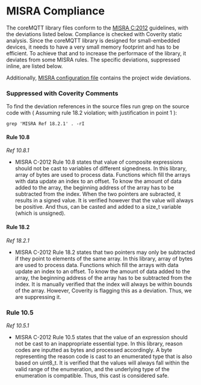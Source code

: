 # MISRA Compliance

The coreMQTT library files conform to the [MISRA C:2012](https://www.misra.org.uk/misra-c)
guidelines, with the deviations listed below. Compliance is checked with Coverity static analysis.
Since the coreMQTT library is designed for small-embedded devices, it needs to have a very small memory footprint and has to
be efficient. To achieve that and to increase the performace of the library, it deviates from some MISRA rules.
The specific deviations, suppressed inline, are listed below.

Additionally, [MISRA configuration file](https://github.com/FreeRTOS/FreeRTOS-Plus-TCP/blob/main/test/Coverity/coverity_misra.config) contains the project wide deviations.

### Suppressed with Coverity Comments
To find the deviation references in the source files run grep on the source code
with ( Assuming rule 18.2 violation; with justification in point 1 ):
```
grep 'MISRA Ref 18.2.1' . -rI
```
#### Rule 10.8

_Ref 10.8.1_

- MISRA C-2012 Rule 10.8 states that value of composite expressions should not be cast
  to variables of different signedness. In this library, array of bytes are used to
  process data. Functions which fill the arrays with data update an index to an
  offset. To know the amount of data added to the array, the beginning address of the
  array has to be subtracted from the index. When the two pointers are subracted, it
  results in a signed value. It is verified however that the value will always be positive.
  And thus, can be casted and added to a size_t variable (which is unsigned).

#### Rule 18.2

_Ref 18.2.1_

- MISRA C-2012 Rule 18.2 states that two pointers may only be subtracted if they point
  to elements of the same array. In this library, array of bytes are used to process
  data. Functions which fill the arrays with data update an index to an offset.
  To know the amount of data added to the array, the beginning address of the array has
  to be subtracted from the index. It is manually verified that the index will always be
  within bounds of the array. However, Coverity is flagging this as a deviation. Thus, we
  are suppressing it.

### Rule 10.5

_Ref 10.5.1_
- MISRA C-2012 Rule 10.5 states that the value of an expression should not be cast to an inappropriate essential type. In this library, reason codes are inputted as bytes and processed accordingly. A byte representing the reason code is cast to an enumerated type that is also based on uint8_t. It is verified that the values will always fall within the valid range of the enumeration, and the underlying type of the enumeration is compatible. Thus, this cast is considered safe.


